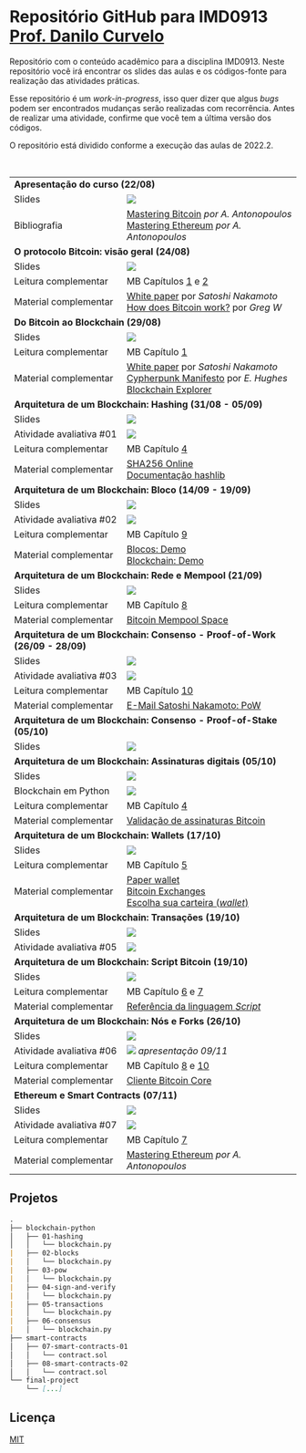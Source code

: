 # Repositório GitHub para IMD0913 [Prof. Danilo Curvelo](https://github.com/danilocurvelo/)

Repositório com o conteúdo acadêmico para a disciplina IMD0913. Neste repositório você irá encontrar os slides das aulas e os códigos-fonte para realização das atividades práticas.

Esse repositório é um *work-in-progress*, isso quer dizer que algus *bugs* podem ser encontrados mudanças serão realizadas com recorrência. Antes de realizar uma atividade, confirme que você tem a última versão dos códigos.

O repositório está dividido conforme a execução das aulas de 2022.2.


<table style="width:100%">
  <tr>
    <td colspan="2"><strong>Apresentação do curso (22/08)</strong></td>
  </tr>
  <tr>
    <td>Slides</td>
    <td><a target="_blank" href="https://github.com/danilocurvelo/imd0913-2022/raw/main/slides/00-presentation.pdf"><img src="https://img.shields.io/badge/-Slides-008ED2?style=flat-square&logo=adobe-acrobat-reader"></a></td>
  </tr>
  <tr>
    <td>Bibliografia</td>
    <td><a target="_blank" href="https://github.com/bitcoinbook/bitcoinbook">Mastering Bitcoin</a> <em>por A. Antonopoulos</em><br><a target="_blank" href="https://github.com/ethereumbook/ethereumbook">Mastering Ethereum</a> <em>por A. Antonopoulos</em></td>
  </tr>
  

    
  <tr>
    <td colspan="2"><strong>O protocolo Bitcoin: visão geral (24/08)</strong></td>
  </tr>
  <tr>
    <td>Slides</td>
    <td><a target="_blank" href="https://github.com/danilocurvelo/imd0913-2022/raw/main/slides/01-bitcoin-overview.pdf"><img src="https://img.shields.io/badge/-Slides-008ED2?style=flat-square&logo=adobe-acrobat-reader"></a></td>
  </tr>
  <tr>
    <td>Leitura complementar</td>
    <td>MB Capítulos <a target="_blank" href="https://github.com/bitcoinbook/bitcoinbook/blob/develop/ch01.asciidoc">1</a> e <a target="_blank" href="https://github.com/bitcoinbook/bitcoinbook/blob/develop/ch02.asciidoc">2</a></td>
  </tr>
  <tr>
    <td>Material complementar</td>
    <td><a target="_blank" href="https://bitcoin.org/bitcoin.pdf">White paper</a> por <em>Satoshi Nakamoto</em><br>
    <a target="_blank" href="https://learnmeabitcoin.com/">How does Bitcoin work?</a> por <em>Greg W</em></td>
  </tr>


    
  <tr>
    <td colspan="2"><strong>Do Bitcoin ao Blockchain (29/08)</strong></td>
  </tr>
  <tr>
    <td>Slides</td>
    <td><a target="_blank" href="https://github.com/danilocurvelo/imd0913-2022/raw/main/slides/02-blockchain-history.pdf"><img src="https://img.shields.io/badge/-Slides-008ED2?style=flat-square&logo=adobe-acrobat-reader"></a></td>
  </tr>
  <tr>
    <td>Leitura complementar</td>
    <td>MB Capítulo <a target="_blank" href="https://github.com/bitcoinbook/bitcoinbook/blob/develop/ch01.asciidoc">1</a></td>
  </tr>
  <tr>
    <td>Material complementar</td>
    <td><a target="_blank" href="https://bitcoin.org/bitcoin.pdf">White paper</a> por <em>Satoshi Nakamoto</em><br><a target="_blank" href="http://www.activism.net/cypherpunk/manifesto.html">Cypherpunk Manifesto</a> por <em>E. Hughes</em><br><a target="_blank" href="https://www.blockchain.com/explorer">Blockchain Explorer</a></td>
  </tr>

    
  <tr>
    <td colspan="2"><strong>Arquitetura de um Blockchain: Hashing (31/08 - 05/09)</strong></td>
  </tr>
  <tr>
    <td>Slides</td>
    <td><a target="_blank" href="https://github.com/danilocurvelo/imd0913-2022/raw/main/slides/03-blockchain-architecture-hashing.pdf"><img src="https://img.shields.io/badge/-Slides-008ED2?style=flat-square&logo=adobe-acrobat-reader"></a></td>
  </tr>
  <tr>
    <td>Atividade avaliativa #01</td>
    <td><a target="_blank" href="https://classroom.github.com/a/-Ez1rwcP"><img src="https://img.shields.io/badge/-Classroom-181717?style=flat-square&logo=github"></a><em></em></td>
  </tr>
  <tr>
    <td>Leitura complementar</td>
    <td>MB Capítulo <a target="_blank" href="https://github.com/bitcoinbook/bitcoinbook/blob/develop/ch04.asciidoc">4</a></td>
  </tr>
  <tr>
    <td>Material complementar</td>
    <td><a target="_blank" href="https://andersbrownworth.com/blockchain/hash">SHA256 Online</a><br><a target="_blank" href="https://docs.python.org/3/library/hashlib.html">Documentação hashlib</a></td>
  </tr>
  
  
  <tr>
    <td colspan="2"><strong>Arquitetura de um Blockchain: Bloco (14/09 - 19/09)</strong></td>
  </tr>
  <tr>
    <td>Slides</td>
    <td><a target="_blank" href="https://github.com/danilocurvelo/imd0913-2022/raw/main/slides/04-blockchain-architecture-blocks.pdf"><img src="https://img.shields.io/badge/-Slides-008ED2?style=flat-square&logo=adobe-acrobat-reader"></a></td>
  </tr>
  <tr>
    <td>Atividade avaliativa #02</td>
    <td><a target="_blank" href="https://classroom.github.com/a/4iYAbm0u"><img src="https://img.shields.io/badge/-Classroom-181717?style=flat-square&logo=github"></a><em></em></td>
  </tr>
  <tr>
    <td>Leitura complementar</td>
    <td>MB Capítulo <a target="_blank" href="https://github.com/bitcoinbook/bitcoinbook/blob/develop/ch09.asciidoc">9</a></td>
  </tr>
  <tr>
    <td>Material complementar</td>
    <td><a target="_blank" href="https://andersbrownworth.com/blockchain/block">Blocos: Demo</a><br><a target="_blank" href="https://andersbrownworth.com/blockchain/blockchain">Blockchain: Demo</a></td>
  </tr>
  
  <tr>
    <td colspan="2"><strong>Arquitetura de um Blockchain: Rede e Mempool (21/09)</strong></td>
  </tr>
  <tr>
    <td>Slides</td>
    <td><a target="_blank" href="https://github.com/danilocurvelo/imd0913-2022/raw/main/slides/05-blockchain-architecture-network-mempool.pdf"><img src="https://img.shields.io/badge/-Slides-008ED2?style=flat-square&logo=adobe-acrobat-reader"></a></td>
  </tr>
  <tr>
    <td>Leitura complementar</td>
    <td>MB Capítulo <a target="_blank" href="https://github.com/bitcoinbook/bitcoinbook/blob/develop/ch08.asciidoc">8</a></td>
  </tr>
  <tr>
    <td>Material complementar</td>
    <td><a target="_blank" href="https://mempool.space/pt/">Bitcoin Mempool Space</a></td>
  </tr>
  
  <tr>
    <td colspan="2"><strong>Arquitetura de um Blockchain: Consenso - Proof-of-Work (26/09 - 28/09)</strong></td>
  </tr>
  <tr>
    <td>Slides</td>
    <td><a target="_blank" href="https://github.com/danilocurvelo/imd0913-2022/raw/main/slides/06-blockchain-architecture-consensus.pdf"><img src="https://img.shields.io/badge/-Slides-008ED2?style=flat-square&logo=adobe-acrobat-reader"></a></td>
  </tr>
  <tr>
    <td>Atividade avaliativa #03</td>
    <td><a target="_blank" href="https://classroom.github.com/a/gJFVlFdj"><img src="https://img.shields.io/badge/-Classroom-181717?style=flat-square&logo=github"></a><em></em></td>
  </tr>
  <tr>
    <td>Leitura complementar</td>
    <td>MB Capítulo <a target="_blank" href="https://github.com/bitcoinbook/bitcoinbook/blob/develop/ch10.asciidoc">10</a></td>
  </tr>
  <tr>
    <td>Material complementar</td>
    <td><a target="_blank" href="https://www.mail-archive.com/cryptography@metzdowd.com/msg09997.html">E-Mail Satoshi Nakamoto: PoW</a></td>
  </tr>
  
  <tr>
    <td colspan="2"><strong>Arquitetura de um Blockchain: Consenso - Proof-of-Stake (05/10)</strong></td>
  </tr>
  <tr>
    <td>Slides</td>
    <td><a target="_blank" href="https://github.com/danilocurvelo/imd0913-2022/raw/main/slides/07-blockchain-architecture-consensus-advanced.pdf"><img src="https://img.shields.io/badge/-Slides-008ED2?style=flat-square&logo=adobe-acrobat-reader"></a></td>
  </tr>
  
  <tr>
    <td colspan="2"><strong>Arquitetura de um Blockchain: Assinaturas digitais (05/10)</strong></td>
  </tr>
  <tr>
    <td>Slides</td>
    <td><a target="_blank" href="https://github.com/danilocurvelo/imd0913-2022/raw/main/slides/08-blockchain-architecture-signatures.pdf"><img src="https://img.shields.io/badge/-Slides-008ED2?style=flat-square&logo=adobe-acrobat-reader"></a></td>
  </tr>
  <tr>
    <td>Blockchain em Python</td>
    <td><a target="_blank" href="https://github.com/danilocurvelo/imd0913-2022/blob/main/code/04-sign-and-verify/blockchain.py"><img src="https://img.shields.io/badge/-Repositório-181717?style=flat-square&logo=github"></a></td>
  </tr>
  <tr>
    <td>Leitura complementar</td>
    <td>MB Capítulo <a target="_blank" href="https://github.com/bitcoinbook/bitcoinbook/blob/develop/ch04.asciidoc">4</a></td>
  </tr>
  <tr>
    <td>Material complementar</td>
    <td><a target="_blank" href="https://tools.bitcoin.com/verify-message/">Validação de assinaturas Bitcoin</a></td>
  </tr>
  
  
  
  <tr>
    <td colspan="2"><strong>Arquitetura de um Blockchain: Wallets (17/10)</strong></td>
  </tr>
  <tr>
    <td>Slides</td>
    <td><a target="_blank" href="https://github.com/danilocurvelo/imd0913-2022/raw/main/slides/09-blockchain-architecture-wallets.pdf"><img src="https://img.shields.io/badge/-Slides-008ED2?style=flat-square&logo=adobe-acrobat-reader"></a></td>
  </tr>
  <tr>
    <td>Leitura complementar</td>
    <td>MB Capítulo <a target="_blank" href="https://github.com/bitcoinbook/bitcoinbook/blob/develop/ch05.asciidoc">5</a></td>
  </tr>
  <tr>
    <td>Material complementar</td>
    <td><a target="_blank" href="https://bitcoinpaperwallet.com/">Paper wallet</a><br><a target="_blank" href="https://bitcoin.org/en/exchanges#south-america">Bitcoin Exchanges</a><br><a target="_blank" href="https://bitcoin.org/pt_BR/escolha-sua-carteira">Escolha sua carteira (<em>wallet</em>)</a></td>
  </tr>
  
  
  <tr>
    <td colspan="2"><strong>Arquitetura de um Blockchain: Transações (19/10)</strong></td>
  </tr>
  <tr>
    <td>Slides</td>
    <td><a target="_blank" href="https://github.com/danilocurvelo/imd0913-2022/raw/main/slides/10-blockchain-architecture-transactions.pdf"><img src="https://img.shields.io/badge/-Slides-008ED2?style=flat-square&logo=adobe-acrobat-reader"></a></td>
  </tr>
  <tr>
    <td>Atividade avaliativa #05</td>
    <td><a target="_blank" href="https://classroom.github.com/a/i5WiWmBJ"><img src="https://img.shields.io/badge/-Classroom-181717?style=flat-square&logo=github"></a><em></em></td>
  </tr>
  <tr>
    <td colspan="2"><strong>Arquitetura de um Blockchain: Script Bitcoin (19/10)</strong></td>
  </tr>
  <tr>
    <td>Slides</td>
    <td><a target="_blank" href="https://github.com/danilocurvelo/imd0913-2022/raw/main/slides/11-blockchain-architecture-script-bitcoin.pdf"><img src="https://img.shields.io/badge/-Slides-008ED2?style=flat-square&logo=adobe-acrobat-reader"></a></td>
  </tr>
  <tr>
    <td>Leitura complementar</td>
    <td>MB Capítulo <a target="_blank" href="https://github.com/bitcoinbook/bitcoinbook/blob/develop/ch06.asciidoc">6</a> e <a target="_blank" href="https://github.com/bitcoinbook/bitcoinbook/blob/develop/ch07.asciidoc">7</a></td>
  </tr>
  <tr>
    <td>Material complementar</td>
    <td><a target="_blank" href="https://en.bitcoin.it/wiki/Script">Referência da linguagem <em>Script</em></a></td>
  </tr>
  
  
  <tr>
    <td colspan="2"><strong>Arquitetura de um Blockchain: Nós e Forks (26/10)</strong></td>
  </tr>
  <tr>
    <td>Slides</td>
    <td><a target="_blank" href="https://github.com/danilocurvelo/imd0913-2022/raw/main/slides/12-blockchain-architecture-nodes-and-forks.pdf"><img src="https://img.shields.io/badge/-Slides-008ED2?style=flat-square&logo=adobe-acrobat-reader"></a></td>
  </tr>
  
  <tr>
    <td>Atividade avaliativa #06</td>
    <td><a target="_blank" href="https://classroom.github.com/a/bbXUVbaz"><img src="https://img.shields.io/badge/-Classroom-181717?style=flat-square&logo=github"></a><em> apresentação 09/11</em></td>
  </tr>
  
  <tr>
    <td>Leitura complementar</td>
    <td>MB Capítulo <a target="_blank" href="https://github.com/bitcoinbook/bitcoinbook/blob/develop/ch08.asciidoc">8</a> e <a target="_blank" href="https://github.com/bitcoinbook/bitcoinbook/blob/develop/ch10.asciidoc">10</a></td>
  </tr>
  <tr>
    <td>Material complementar</td>
    <td><a target="_blank" href="https://bitcoin.org/en/download">Cliente Bitcoin Core</a></td>
  </tr>
  
  
   <tr>
    <td colspan="2"><strong>Ethereum e Smart Contracts (07/11)</strong></td>
  </tr>
  <tr>
    <td>Slides</td>
    <td><a target="_blank" href="https://github.com/danilocurvelo/imd0913-2022/raw/main/slides/13-ethereum-and-smart-contracts.pdf"><img src="https://img.shields.io/badge/-Slides-008ED2?style=flat-square&logo=adobe-acrobat-reader"></a></td>
  </tr>
  
  <tr>
    <td>Atividade avaliativa #07</td>
    <td><a target="_blank" href="#"><img src="https://img.shields.io/badge/-Classroom-181717?style=flat-square&logo=github"></a><em></em></td>
  </tr>
  
  <tr>
    <td>Leitura complementar</td>
    <td>MB Capítulo <a target="_blank" href="https://github.com/ethereumbook/ethereumbook/blob/develop/07smart-contracts-solidity.asciidoc">7</a></td>
  </tr>
  <tr>
    <td>Material complementar</td>
    <td><a target="_blank" href="https://github.com/ethereumbook/ethereumbook">Mastering Ethereum</a> <em>por A. Antonopoulos</em></td>
  </tr>
    
</table>

## Projetos

```markdown
.
├── blockchain-python
│   ├── 01-hashing
│   │   └── blockchain.py
|   ├── 02-blocks
|   │   └── blockchain.py
|   ├── 03-pow
|   │   └── blockchain.py
|   ├── 04-sign-and-verify
|   │   └── blockchain.py
|   ├── 05-transactions
|   │   └── blockchain.py
|   ├── 06-consensus
|   │   └── blockchain.py
├── smart-contracts
│   ├── 07-smart-contracts-01
│   │   └── contract.sol
│   ├── 08-smart-contracts-02
│   │   └── contract.sol
└── final-project
    └── [...]

```

## Licença
[MIT](https://choosealicense.com/licenses/mit/)
